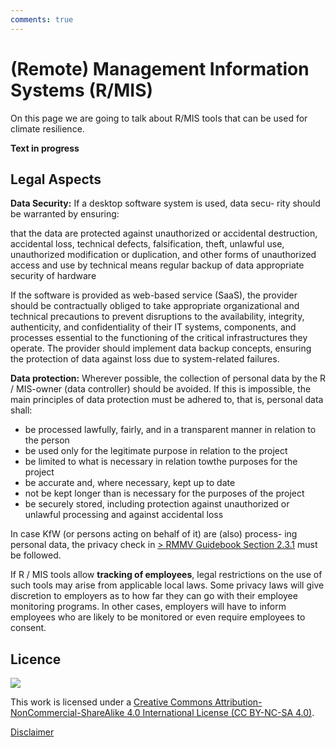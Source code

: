 ```yaml
---
comments: true
---
```


# (Remote) Management Information Systems (R/MIS)

On this page we are going to talk about R/MIS tools that can be used for climate resilience.

**Text in progress**

## Legal Aspects

 **Data Security:** If a desktop software system is used, data secu-
 rity should be warranted by ensuring:

 that the data are protected against unauthorized or accidental
 destruction, accidental loss, technical defects, falsification, theft,
 unlawful use, unauthorized modification or duplication, and other
 forms of unauthorized access and use by technical means regular backup of data appropriate security of hardware

 If the software is provided as web-based service (SaaS), the provider should be contractually obliged to take appropriate organizational and technical precautions to prevent disruptions to the availability, integrity, authenticity, and confidentiality of their IT  systems, components, and processes essential to the functioning of the  critical infrastructures they operate. The provider should implement  data backup concepts, ensuring the protection of data against loss due to system-related failures.

**Data protection:** Wherever possible, the collection of personal data by
 the R / MIS-owner (data controller) should be avoided. If this is
 impossible, the main principles of data protection must be adhered to,
 that is, personal data shall:

 - be processed lawfully, fairly, and in a transparent manner in relation
 to the person
- be used only for the legitimate purpose in relation to the project
- be limited to what is necessary in relation towthe purposes for the
 project
- be accurate and, where necessary, kept up to date
- not be kept longer than is necessary for the purposes of the project
- be securely stored, including protection against unauthorized or
 unlawful processing and against accidental loss

 In case KfW (or persons acting on behalf of it) are (also) process-
 ing personal data, the privacy check in  [> RMMV Guidebook Section 2.3.1](https://www.kfw-entwicklungsbank.de/Service/Publications-Videos/Publications-by-topic/Digitalisation/RMMV-Guidebook/) must be followed.

 If R / MIS tools allow **tracking of employees**, legal restrictions
 on the use of such tools may arise from applicable local laws. Some
 privacy laws will give discretion to employers as to how far they can
 go with their employee monitoring programs. In other cases, employers
 will have to inform employees who are likely to be monitored or even
 require employees to consent.

## Licence
![](https://i.creativecommons.org/l/by-nc-sa/4.0/88x31.png)

This work is licensed under a [Creative Commons Attribution-NonCommercial-ShareAlike 4.0 International License (CC BY-NC-SA 4.0)](https://creativecommons.org/licenses/by-nc-sa/4.0/).

[Disclaimer](disclaimer.md)

